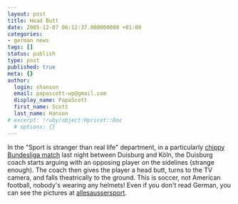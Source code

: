 ```yaml
---
layout: post
title: Head Butt
date: 2005-12-07 06:12:37.000000000 +01:00
categories:
- german news
tags: []
status: publish
type: post
published: true
meta: {}
author:
  login: shanson
  email: papascott-wp@gmail.com
  display_name: PapaScott
  first_name: Scott
  last_name: Hanson
# excerpt: !ruby/object:Hpricot::Doc
  # options: {}
---
```

<p>In the "Sport is stranger than real life" department, in a particularly <a href="http://www.spiegel.de/sport/fussball/0,1518,388956,00.html">chippy Bundesliga match</a> last night between Duisburg and K&ouml;ln, the Duisburg coach starts arguing with an opposing player on the sidelines (strange enough). The coach then gives the player a head butt, turns to the TV camera, and falls theatrically to the ground. This is soccer, not American football, nobody's wearing any helmets! Even if you don't read German, you can see the pictures at <a href="http://www.allesaussersport.de/archiv/2005/12/06/schabigster-schauspieler-ever-norbert-meier/" title="allesaussersport &raquo; Sch&auml;bigster Schauspieler e.v.e.r.: Norbert Meier.">allesaussersport</a>.</p>
